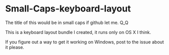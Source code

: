 # Small-Caps-keyboard-layout

The title of this would be in small caps if github let me. Q_Q

This is a keyboard layout bundle I created, it runs only on OS X I think.  

If you figure out a way to get it working on Windows, post to the issue about it please.

